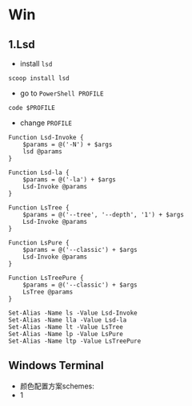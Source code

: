 # Win
## 1.Lsd
- install `lsd`
```
scoop install lsd
```
- go to `PowerShell PROFILE`
```
code $PROFILE
```
- change `PROFILE`
```
Function Lsd-Invoke {
	$params = @('-N') + $args
    lsd @params
}

Function Lsd-la {
	$params = @('-la') + $args
    Lsd-Invoke @params
}

Function LsTree {
	$params = @('--tree', '--depth', '1') + $args
    Lsd-Invoke @params
}

Function LsPure {
	$params = @('--classic') + $args
    Lsd-Invoke @params
}

Function LsTreePure {
	$params = @('--classic') + $args
    LsTree @params
}

Set-Alias -Name ls -Value Lsd-Invoke
Set-Alias -Name lla -Value Lsd-la
Set-Alias -Name lt -Value LsTree
Set-Alias -Name lp -Value LsPure
Set-Alias -Name ltp -Value LsTreePure
```

## Windows Terminal
- 颜色配置方案schemes:
- 	1

